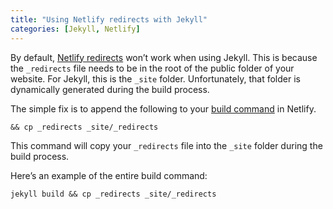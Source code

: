 ```yaml
---
title: "Using Netlify redirects with Jekyll"
categories: [Jekyll, Netlify]
---
```


By default, [Netlify redirects](https://docs.netlify.com/routing/redirects/) won’t work when using Jekyll. This is because the `_redirects` file needs to be in the root of the public folder of your website. For Jekyll, this is the `_site` folder. Unfortunately, that folder is dynamically generated during the build process.

The simple fix is to append the following to your [build command](https://docs.netlify.com/configure-builds/get-started/) in Netlify.

```
&& cp _redirects _site/_redirects
```

This command will copy your `_redirects` file into the `_site` folder during the build process.

Here’s an example of the entire build command:

```
jekyll build && cp _redirects _site/_redirects
```
